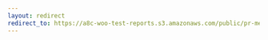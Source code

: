 ```yaml
---
layout: redirect
redirect_to: https://a8c-woo-test-reports.s3.amazonaws.com/public/pr-merge/41583/api/index.html
---
```

